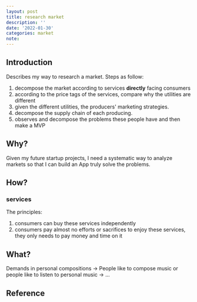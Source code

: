 ```yaml
---
layout: post
title: research market
description: ''
date: '2022-01-30'
categories: market
note:
---
```


## Introduction

Describes my way to research a market. Steps as follow:

1. decompose the market according to services **directly** facing consumers
2. according to the price tags of the services, compare why the utilities are different
3. given the different utilities, the producers' marketing strategies.
4. decompose the supply chain of each producing.
5. observes and decompose the problems these people have and then make a MVP

## Why?

Given my future startup projects, I need a systematic way to analyze markets so that I can build an App truly solve the problems.

## How?

### services

The principles:

1. consumers can buy these services independently
2. consumers pay almost no efforts or sacrifices to enjoy these services, they only needs to pay money and time on it

## What?

Demands in personal compositions -> People like to compose music or people like to listen to personal music -> ... 

## Reference

